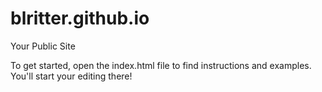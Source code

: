 blritter.github.io
=====================

Your Public Site

To get started, open the index.html file to find instructions and examples. You'll start your editing there!

